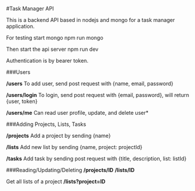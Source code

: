 #Task Manager API

This is a backend API based in nodejs and mongo for a task manager application.

For testing start mongo
npm run mongo

Then start the api server
npm run dev

Authentication is by bearer token.

###Users

**/users**
To add user, send post request with
{name, email, password}

**/users/login**
To login, send post request with {email, password}, will return {user, token}

**/users/me**
Can read user profile, update, and delete user\*

###Adding Projects, Lists, Tasks

**/projects**
Add a project by sending {name}

**/lists**
Add new list by sending {name, project: projectId}

**/tasks**
Add task by sending post request with {title, description, list: listId}

###Reading/Updating/Deleting
**/projects/ID**
**/lists/ID**

Get all lists of a project
**/lists?project=ID**
